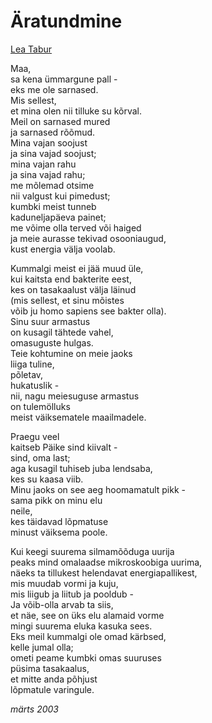 # Äratundmine

[Lea Tabur](./)

Maa,  
sa kena ümmargune pall -  
eks me ole sarnased.  
Mis sellest,  
et mina olen nii tilluke su kõrval.  
Meil on sarnased mured  
ja sarnased rõõmud.  
Mina vajan soojust  
ja sina vajad soojust;  
mina vajan rahu  
ja sina vajad rahu;  
me mõlemad otsime  
nii valgust kui pimedust;  
kumbki meist tunneb  
kaduneljapäeva painet;  
me võime olla terved või haiged  
ja meie aurasse tekivad osooniaugud,  
kust energia välja voolab.

Kummalgi meist ei jää muud üle,  
kui kaitsta end bakterite eest,  
kes on tasakaalust välja läinud  
\(mis sellest, et sinu mõistes  
võib ju homo sapiens see bakter olla\).  
Sinu suur armastus  
on kusagil tähtede vahel,  
omasuguste hulgas.  
Teie kohtumine on meie jaoks  
liiga tuline,  
põletav,  
hukatuslik -  
nii, nagu meiesuguse armastus  
on tulemölluks  
meist väiksematele maailmadele.

Praegu veel  
kaitseb Päike sind kiivalt -  
sind, oma last;  
aga kusagil tuhiseb juba lendsaba,  
kes su kaasa viib.  
Minu jaoks on see aeg hoomamatult pikk -  
sama pikk on minu elu  
neile,  
kes täidavad lõpmatuse  
minust väiksema poole.

Kui keegi suurema silmamõõduga uurija  
peaks mind omalaadse mikroskoobiga uurima,  
näeks ta tillukest helendavat energiapallikest,  
mis muudab vormi ja kuju,  
mis liigub ja liitub ja pooldub -  
Ja võib-olla arvab ta siis,  
et näe, see on üks elu alamaid vorme  
mingi suurema eluka kasuka sees.  
Eks meil kummalgi ole omad kärbsed,  
kelle jumal olla;  
ometi peame kumbki omas suuruses  
püsima tasakaalus,  
et mitte anda põhjust  
lõpmatule varingule.

_märts 2003_

